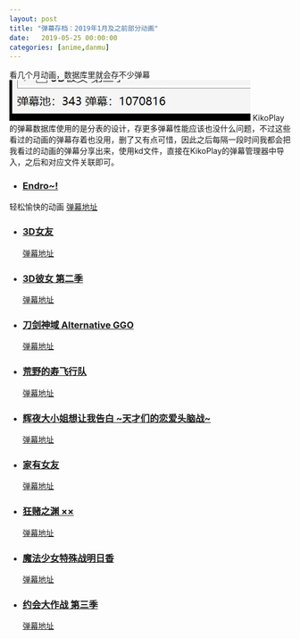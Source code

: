 ```yaml
---
layout: post
title: "弹幕存档：2019年1月及之前部分动画"
date:   2019-05-25 00:00:00
categories: [anime,danmu]
---
```

看几个月动画，数据库里就会存不少弹幕
![](/static/posts/19-05-25-1.jpg)
KikoPlay的弹幕数据库使用的是分表的设计，存更多弹幕性能应该也没什么问题，不过这些看过的动画的弹幕存着也没用，删了又有点可惜，因此之后每隔一段时间我都会把我看过的动画的弹幕分享出来，使用kd文件，直接在KikoPlay的弹幕管理器中导入，之后和对应文件关联即可。

- ### [Endro~!](http://bgm.tv/subject/254895)
 轻松愉快的动画
  [弹幕地址](https://github.com/Protostars/KikoPlay-Danmu/blob/master/2019-01/Endro~%EF%BC%81.kd?raw=true)
- ### [3D女友](http://bgm.tv/subject/229805)
  [弹幕地址](https://github.com/Protostars/KikoPlay-Danmu/blob/master/2018-04/3D%E5%A5%B3%E5%8F%8B.kd?raw=true)
- ### [3D彼女 第二季](http://bgm.tv/subject/250514)
  [弹幕地址](https://github.com/Protostars/KikoPlay-Danmu/blob/master/2019-01/3D%E5%BD%BC%E5%A5%B3%20%E7%AC%AC%E4%BA%8C%E5%AD%A3.kd?raw=true)
- ### [刀剑神域 Alternative GGO](http://bgm.tv/subject/226750)
  [弹幕地址](https://github.com/Protostars/KikoPlay-Danmu/blob/master/2018-04/%E5%88%80%E5%89%91%E7%A5%9E%E5%9F%9F%20Alternative%20GGO.kd?raw=true)
- ### [荒野的寿飞行队](http://bgm.tv/subject/260467)
  [弹幕地址](https://github.com/Protostars/KikoPlay-Danmu/blob/master/2019-01/%E8%8D%92%E9%87%8E%E7%9A%84%E5%AF%BF%E9%A3%9E%E8%A1%8C%E9%98%9F.kd?raw=true)
- ### [辉夜大小姐想让我告白 ~天才们的恋爱头脑战~](http://bgm.tv/subject/248175)
  [弹幕地址](https://github.com/Protostars/KikoPlay-Danmu/blob/master/2019-01/%E8%BE%89%E5%A4%9C%E5%A4%A7%E5%B0%8F%E5%A7%90%E6%83%B3%E8%AE%A9%E6%88%91%E5%91%8A%E7%99%BD%20~%E5%A4%A9%E6%89%8D%E4%BB%AC%E7%9A%84%E6%81%8B%E7%88%B1%E5%A4%B4%E8%84%91%E6%88%98~.kd?raw=true)
- ### [家有女友](http://bgm.tv/subject/253628)
  [弹幕地址](https://github.com/Protostars/KikoPlay-Danmu/blob/master/2019-01/%E5%AE%B6%E6%9C%89%E5%A5%B3%E5%8F%8B.kd?raw=true)
- ### [狂赌之渊 ××](http://bgm.tv/subject/234778)
  [弹幕地址](https://github.com/Protostars/KikoPlay-Danmu/blob/master/2019-01/%E7%8B%82%E8%B5%8C%E4%B9%8B%E6%B8%8A%20%C3%97%C3%97.kd?raw=true)
- ### [魔法少女特殊战明日香](http://bgm.tv/subject/254716)
  [弹幕地址](https://github.com/Protostars/KikoPlay-Danmu/blob/master/2019-01/%E9%AD%94%E6%B3%95%E5%B0%91%E5%A5%B3%E7%89%B9%E6%AE%8A%E6%88%98%E6%98%8E%E6%97%A5%E9%A6%99.kd?raw=true)
- ### [约会大作战 第三季](http://bgm.tv/subject/228254)
  [弹幕地址](https://github.com/Protostars/KikoPlay-Danmu/blob/master/2019-01/%E7%BA%A6%E4%BC%9A%E5%A4%A7%E4%BD%9C%E6%88%98%20%E7%AC%AC%E4%B8%89%E5%AD%A3.kd?raw=true)